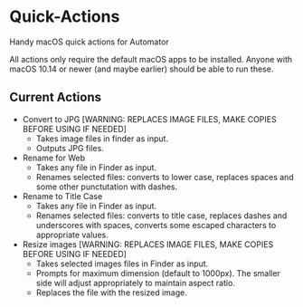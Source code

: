 # Quick-Actions
Handy macOS quick actions for Automator

All actions only require the default macOS apps to be installed. Anyone with macOS 10.14 or newer (and maybe earlier) should be able to run these.


## Current Actions

* Convert to JPG [WARNING: REPLACES IMAGE FILES, MAKE COPIES BEFORE USING IF NEEDED]
  - Takes image files in finder as input.
  - Outputs JPG files.
* Rename for Web
  - Takes any file in Finder as input.
  - Renames selected files: converts to lower case, replaces spaces and some other punctutation with dashes.
* Rename to Title Case
  - Takes any file in Finder as input.
  - Renames selected files: converts to title case, replaces dashes and underscores with spaces, converts some escaped characters to appropriate values.
* Resize images [WARNING: REPLACES IMAGE FILES, MAKE COPIES BEFORE USING IF NEEDED]
  - Takes selected images files in Finder as input.
  - Prompts for maximum dimension (default to 1000px). The smaller side will adjust appropriately to maintain aspect ratio.
  - Replaces the file with the resized image.
